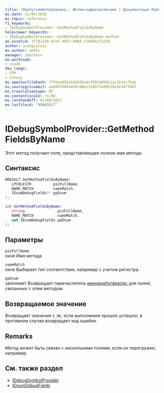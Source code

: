 ```yaml
---
title: 'Идебугсимболпровидер:: Жетмесодфиелдсбинаме | Документация Майкрософт'
ms.date: 11/04/2016
ms.topic: reference
f1_keywords:
- IDebugSymbolProvider::GetMethodFieldsByName
helpviewer_keywords:
- IDebugSymbolProvider::GetMethodFieldsByName method
ms.assetid: 1f781320-81ef-4037-b068-f1864b271258
author: acangialosi
ms.author: anthc
manager: jmartens
ms.workload:
- vssdk
dev_langs:
- CPP
- CSharp
ms.openlocfilehash: 77f6aa9561642b59a4cf605485011ac3b3ac75ab
ms.sourcegitcommit: ae6d47b09a439cd0e13180f5e89510e3e347fd47
ms.translationtype: MT
ms.contentlocale: ru-RU
ms.lasthandoff: 02/08/2021
ms.locfileid: "99963527"
---
```

# <a name="idebugsymbolprovidergetmethodfieldsbyname"></a>IDebugSymbolProvider::GetMethodFieldsByName
Этот метод получает поле, представляющее полное имя метода.

## <a name="syntax"></a>Синтаксис

```cpp
HRESULT GetMethodFieldsByName( 
   LPCOLESTR          pszFullName,
   NAME_MATCH         nameMatch,
   IEnumDebugFields** ppEnum
);
```

```csharp
int GetMethodFieldsByName(
   string               pszFullName,
   NAME_MATCH           nameMatch,
   out IEnumDebugFields ppEnum
);
```

## <a name="parameters"></a>Параметры
`pszFullName`\
окне Имя метода.

`nameMatch`\
окне Выбирает тип соответствия, например с учетом регистра.

`ppEnum`\
заполняет Возвращает перечислитель [иенумдебугфиелдс](../../../extensibility/debugger/reference/ienumdebugfields.md) для полей, связанных с этим методом.

## <a name="return-value"></a>Возвращаемое значение
 Возвращает значение `S_OK`, если выполнение прошло успешно; в противном случае возвращает код ошибки.

## <a name="remarks"></a>Remarks
 Метод может быть связан с несколькими полями, если он перегружен, например.

## <a name="see-also"></a>См. также раздел
- [IDebugSymbolProvider](../../../extensibility/debugger/reference/idebugsymbolprovider.md)
- [IEnumDebugFields](../../../extensibility/debugger/reference/ienumdebugfields.md)
